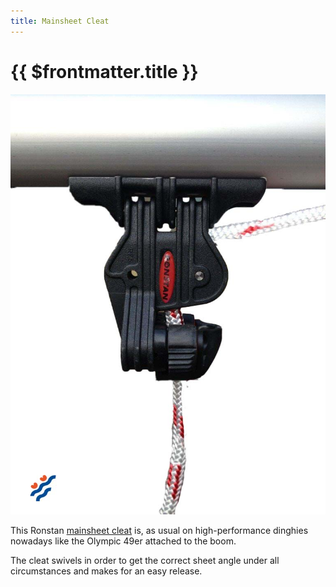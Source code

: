 ```yaml
---
title: Mainsheet Cleat
---
```

# {{ $frontmatter.title }}

![Mainsheet Cleat](../img/boat/mainsheet-cleat.jpg)

This Ronstan [mainsheet cleat](https://dinghygo-support.de/product/mainsheet-cleat/?v=3a52f3c22ed6) is, as usual on high-performance dinghies nowadays like the Olympic 49er attached to the boom.

The cleat swivels in order to get the correct sheet angle under all circumstances and makes for an easy release.